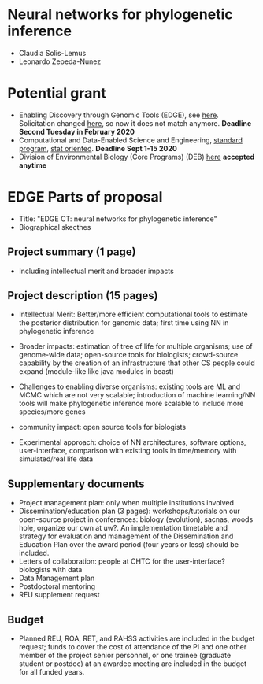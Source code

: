 # Neural networks for phylogenetic inference

- Claudia Solis-Lemus
- Leonardo Zepeda-Nunez

# Potential grant
- Enabling Discovery through Genomic Tools (EDGE), see [here](https://www.nsf.gov/pubs/2019/nsf19527/nsf19527.htm#prep). Solicitation changed [here](https://www.nsf.gov/pubs/2020/nsf20532/nsf20532.htm), so now it does not match anymore.
**Deadline Second Tuesday in February 2020**
- Computational and Data-Enabled Science and Engineering, [standard program](https://www.nsf.gov/funding/pgm_summ.jsp?pims_id=504813&org=CISE&sel_org=CISE&from=fund), [stat oriented](https://www.nsf.gov/funding/pgm_summ.jsp?pims_id=504687&org=CISE&sel_org=CISE&from=fund). **Deadline Sept 1-15 2020**
- Division of Environmental Biology (Core Programs) (DEB) [here](https://www.nsf.gov/pubs/2020/nsf20502/nsf20502.htm) **accepted anytime**


# EDGE Parts of proposal

- Title: "EDGE CT: neural networks for phylogenetic inference" 
- Biographical skecthes

## Project summary (1 page)
- Including intellectual merit and broader impacts

## Project description (15 pages)

- Intellectual Merit: Better/more efficient computational tools to estimate the posterior distribution for genomic data; first time using NN in phylogenetic inference

- Broader impacts: estimation of tree of life for multiple organisms; use of genome-wide data; open-source tools for biologists; crowd-source capability by the creation of an infrastructure that other CS people could expand (module-like like java modules in beast)

- Challenges to enabling diverse organisms: existing tools are ML and MCMC which are not very scalable; introduction of machine learning/NN tools will make phylogenetic inference more scalable to include more species/more genes

- community impact: open source tools for biologists 

- Experimental approach: choice of NN architectures, software options, user-interface, comparison with existing tools in time/memory with simulated/real life data

## Supplementary documents

- Project management plan: only when multiple institutions involved
- Dissemination/education plan (3 pages): workshops/tutorials on our open-source project in conferences: biology (evolution), sacnas, woods hole, organize our own at uw?. An implementation timetable and strategy for evaluation and management of the Dissemination and Education Plan over the award period (four years or less) should be included.
- Letters of collaboration: people at CHTC for the user-interface? biologists with data
- Data Management plan
- Postdoctoral mentoring 
- REU supplement request


## Budget
- Planned REU, ROA, RET, and RAHSS activities are included in the budget request; funds to cover the cost of attendance of the PI and one other member of the project senior personnel, or one trainee (graduate student or postdoc) at an awardee meeting are included in the budget for all funded years.